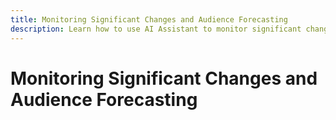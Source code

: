 ```yaml
---
title: Monitoring Significant Changes and Audience Forecasting
description: Learn how to use AI Assistant to monitor significant changes and forecast audiences in Adobe Experience Platform.
---
```

# Monitoring Significant Changes and Audience Forecasting